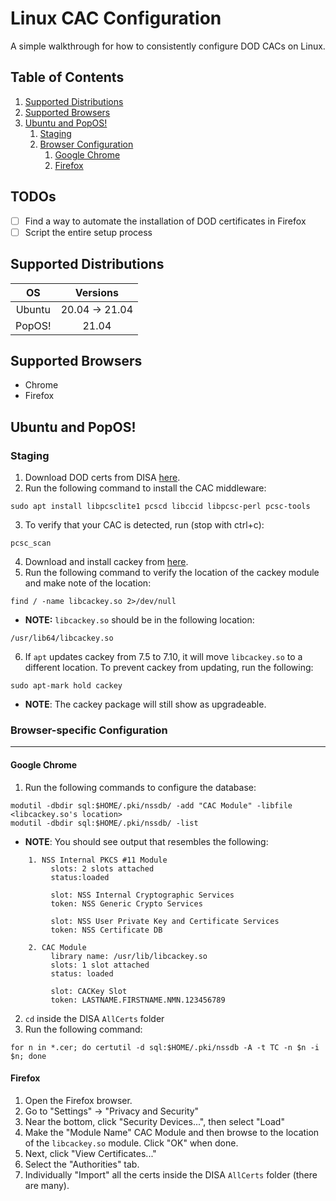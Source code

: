 # Linux CAC Configuration
A simple walkthrough for how to consistently configure DOD CACs on Linux.

## Table of Contents
1. [Supported Distributions](#supported-distributions)
1. [Supported Browsers](#supported-browsers)
1. [Ubuntu and PopOS!](ubuntu-and-popos!)
    1. [Staging](#staging)
    1. [Browser Configuration](#browser-configuration)
        1. [Google Chrome](#google-chrome)
        1. [Firefox](#firefox)

## TODOs
- [ ] Find a way to automate the installation of DOD certificates in Firefox
- [ ] Script the entire setup process

## Supported Distributions
| OS | Versions |
|:-:|:-:|
| Ubuntu | 20.04 -> 21.04 |
| PopOS! | 21.04 |


## Supported Browsers
- Chrome
- Firefox

## Ubuntu and PopOS!
### Staging
1. Download DOD certs from DISA [here](https://militarycac.com/maccerts/AllCerts.zip).
2. Run the following command to install the CAC middleware:
```
sudo apt install libpcsclite1 pcscd libccid libpcsc-perl pcsc-tools
```
3. To verify that your CAC is detected, run (stop with ctrl+c):
```
pcsc_scan
```
4. Download and install cackey from [here](http://cackey.rkeene.org/fossil/wiki?name=Downloads).
5. Run the following command to verify the location of the cackey module and make note of the location:
```
find / -name libcackey.so 2>/dev/null
```
- **NOTE:** `libcackey.so` should be in the following location:
```
/usr/lib64/libcackey.so
```
6. If `apt` updates cackey from 7.5 to 7.10, it will move `libcackey.so` to a different location.
To prevent cackey from updating, run the following:
```
sudo apt-mark hold cackey
```
- **NOTE**: The cackey package will still show as upgradeable.


### Browser-specific Configuration
---
#### Google Chrome
1. Run the following commands to configure the database:
```
modutil -dbdir sql:$HOME/.pki/nssdb/ -add "CAC Module" -libfile <libcackey.so's location>
modutil -dbdir sql:$HOME/.pki/nssdb/ -list
```
- **NOTE**: You should see output that resembles the following:

```
    1. NSS Internal PKCS #11 Module
         slots: 2 slots attached
         status:loaded

         slot: NSS Internal Cryptographic Services
         token: NSS Generic Crypto Services

         slot: NSS User Private Key and Certificate Services
         token: NSS Certificate DB

    2. CAC Module
         library name: /usr/lib/libcackey.so
         slots: 1 slot attached
         status: loaded

         slot: CACKey Slot
         token: LASTNAME.FIRSTNAME.NMN.123456789
```
2. `cd` inside the DISA `AllCerts` folder
3. Run the following command:
```
for n in *.cer; do certutil -d sql:$HOME/.pki/nssdb -A -t TC -n $n -i $n; done
```

#### Firefox
1. Open the Firefox browser.
2. Go to "Settings" -> "Privacy and Security"
3. Near the bottom, click "Security Devices...", then select "Load"
4. Make the "Module Name" CAC Module and then browse to the location of the `libcackey.so` module. Click "OK" when done.
3. Next, click "View Certificates..."
4. Select the "Authorities" tab.
5. Individually "Import" all the certs inside the DISA `AllCerts` folder (there are many).
